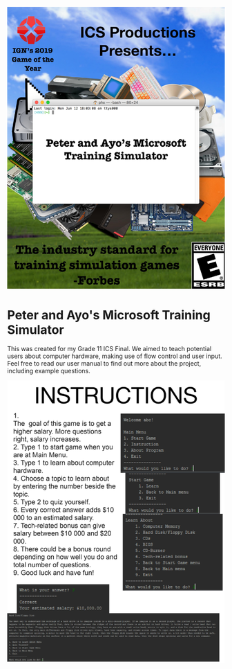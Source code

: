 ![Title](https://github.com/badejayo/ICS-Final/blob/master/images/Title.jpg)
# Peter and Ayo's Microsoft Training Simulator
This was created for my Grade 11 ICS Final. We aimed to teach potential users about computer hardware, making use of flow control and user input. Feel free to read our user manual to find out more about the project, including example questions.

![Instructions](https://github.com/badejayo/ICS-Final/blob/master/images/Instructions.jpg)
